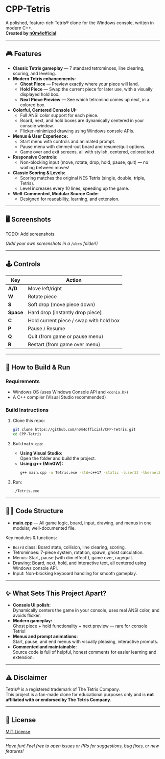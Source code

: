 # CPP-Tetris

A polished, feature-rich Tetris® clone for the Windows console, written in modern C++.  
**Created by [n0m4official](https://github.com/n0m4official)**

---

## 🎮 Features

- **Classic Tetris gameplay** — 7 standard tetrominoes, line clearing, scoring, and leveling.
- **Modern Tetris enhancements:**
  - **Ghost Piece** — Preview exactly where your piece will land.
  - **Hold Piece** — Swap the current piece for later use, with a visually displayed hold box.
  - **Next Piece Preview** — See which tetromino comes up next, in a colored box.
- **Colorful, Centered Console UI:**
  - Full ANSI color support for each piece.
  - Board, next, and hold boxes are dynamically centered in your console window.
  - Flicker-minimized drawing using Windows console APIs.
- **Menus & User Experience:**
  - Start menu with controls and animated prompt.
  - Pause menu with dimmed-out board and resume/quit options.
  - Game over and exit screens, all with stylish, centered, colored text.
- **Responsive Controls:**  
  - Non-blocking input (move, rotate, drop, hold, pause, quit) — no waiting between moves!
- **Classic Scoring & Levels:**  
  - Scoring matches the original NES Tetris (single, double, triple, Tetris).
  - Level increases every 10 lines, speeding up the game.
- **Well-Commented, Modular Source Code:**  
  - Designed for readability, learning, and extension.

---

## 🖥️ Screenshots

TODO: Add screenshots

*(Add your own screenshots in a `/docs` folder!)*

---

## 🕹️ Controls

| Key      | Action                                  |
|----------|-----------------------------------------|
| **A/D**  | Move left/right                         |
| **W**    | Rotate piece                            |
| **S**    | Soft drop (move piece down)             |
| **Space**| Hard drop (instantly drop piece)        |
| **C**    | Hold current piece / swap with hold box |
| **P**    | Pause / Resume                          |
| **Q**    | Quit (from game or pause menu)          |
| **R**    | Restart (from game over menu)           |

---

## 🚀 How to Build & Run

### Requirements

- Windows OS (uses Windows Console API and `<conio.h>`)
- A C++ compiler (Visual Studio recommended)

### Build Instructions

1. Clone this repo:
    ```sh
    git clone https://github.com/n0m4official/CPP-Tetris.git
    cd CPP-Tetris
    ```

2. Build `main.cpp`:
    - **Using Visual Studio:**  
      Open the folder and build the project.
    - **Using g++ (MinGW):**
      ```sh
      g++ main.cpp -o Tetris.exe -std=c++17 -static -luser32 -lkernel32
      ```

3. Run:
    ```sh
    ./Tetris.exe
    ```

---

## 🧑‍💻 Code Structure

- **main.cpp** — All game logic, board, input, drawing, and menus in one modular, well-documented file.

Key modules & functions:
- `Board` class: Board state, collision, line clearing, scoring.
- Tetrominoes: 7-piece system, rotation, spawn, ghost calculation.
- Menus: Start, pause (with dim effect!), game over, ragequit.
- Drawing: Board, next, hold, and interactive text, all centered using Windows console API.
- Input: Non-blocking keyboard handling for smooth gameplay.

---

## ✨ What Sets This Project Apart?

- **Console UI polish:**  
  Dynamically centers the game in your console, uses real ANSI color, and avoids flicker.
- **Modern gameplay:**  
  Ghost piece + hold functionality + next preview — rare for console Tetris!
- **Menus and prompt animations:**  
  Start, pause, and end menus with visually pleasing, interactive prompts.
- **Commented and maintainable:**  
  Source code is full of helpful, honest comments for easier learning and extension.

---

## ⚠️ Disclaimer

Tetris® is a registered trademark of The Tetris Company.  
This project is a fan-made clone for educational purposes only and is **not affiliated with or endorsed by The Tetris Company**.

---

## 📜 License

[MIT License](LICENSE)

---

*Have fun! Feel free to open issues or PRs for suggestions, bug fixes, or new features!*
